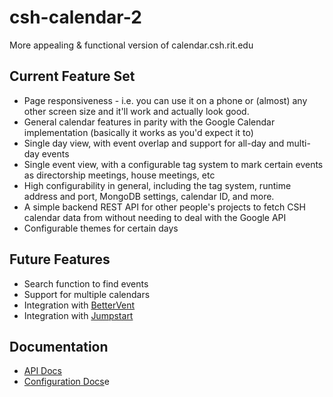 # csh-calendar-2
More appealing &amp; functional version of calendar.csh.rit.edu

## Current Feature Set
- Page responsiveness - i.e. you can use it on a phone or (almost) any other screen size and it'll work and actually look good.
- General calendar features in parity with the Google Calendar implementation (basically it works as you'd expect it to)
- Single day view, with event overlap and support for all-day and multi-day events
- Single event view, with a configurable tag system to mark certain events as directorship meetings, house meetings, etc
- High configurability in general, including the tag system, runtime address and port, MongoDB settings, calendar ID, and more.
- A simple backend REST API for other people's projects to fetch CSH calendar data from without needing to deal with the Google API
- Configurable themes for certain days

## Future Features
- Search function to find events
- Support for multiple calendars
- Integration with [BetterVent](https://github.com/ComputerScienceHouse/BetterVent)
- Integration with [Jumpstart](https://github.com/Dr-N0/Jumpstart)
  
## Documentation
- [API Docs](API.md)
- [Configuration Docs](CONFIGURATION.md)e
